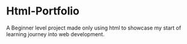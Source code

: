 # Html-Portfolio
A Beginner level project made only using html to showcase my start of learning journey into web development.
